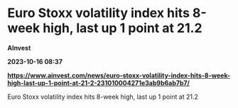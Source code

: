 # Euro Stoxx volatility index hits 8-week high, last up 1 point at 21.2
**AInvest**

**2023-10-16 08:37**

**https://www.ainvest.com/news/euro-stoxx-volatility-index-hits-8-week-high-last-up-1-point-at-21-2-231010004271e3ab9b6ab7b7/**

Euro Stoxx volatility index hits 8-week high, last up 1 point at 21.2